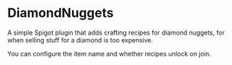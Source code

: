 # DiamondNuggets

A simple Spigot plugin that adds crafting recipes for diamond nuggets, for when selling stuff for a diamond is too expensive.

You can configure the item name and whether recipes unlock on join.
